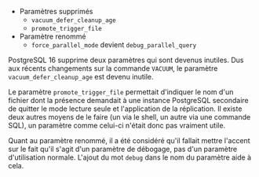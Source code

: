 <!--
Les sources pour ce sujet sont :

* https://git.postgresql.org/gitweb/?p=postgresql.git;a=commit;h=b0f6c437160db640d4ea3e49398ebc3ba39d1982

-->

<div class="slide-content">

  * Paramètres supprimés
    + `vacuum_defer_cleanup_age`
    + `promote_trigger_file`
  * Paramètre renommé
    + `force_parallel_mode` devient `debug_parallel_query`

</div>

<div class="notes">

PostgreSQL 16 supprime deux paramètres qui sont devenus inutiles. Dus
aux récents changements sur la commande `VACUUM`, le paramètre
`vacuum_defer_cleanup_age` est devenu inutile.

Le paramètre `promote_trigger_file` permettait d'indiquer le nom d'un fichier
dont la présence demandait à une instance PostgreSQL secondaire de quitter le 
mode lecture seule et l'application de la réplication. Il existe deux autres 
moyens de le faire (un via le shell, un autre via une commande SQL), un paramètre 
comme celui-ci n'était donc pas vraiment utile.

Quant au paramètre renommé, il a été considéré qu'il fallait mettre l'accent sur
le fait qu'il s'agit d'un paramètre de débogage, pas d'un paramètre
d'utilisation normale. L'ajout du mot `debug` dans le nom du paramètre aide à
cela.

</div>
